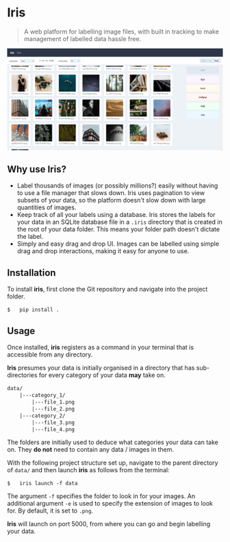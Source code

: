 # Iris
> A web platform for labelling image files, with built in tracking to make management of labelled data hassle free.

![Iris](preview.png)

## Why use Iris?
* Label thousands of images (or possibly millions?) easily without having to use a file manager that slows down. Iris uses pagination to view subsets of your data, so the platform doesn't slow down with large quantities of images.
* Keep track of all your labels using a database. Iris stores the labels for your data in an SQLite database file in a `.iris` directory that is created in the root of your data folder. This means your folder path doesn't dictate the label.
* Simply and easy drag and drop UI. Images can be labelled using simple drag and drop interactions, making it easy for anyone to use.

## Installation
To install **iris**, first clone the Git repository and navigate into the project folder.

```shell
$   pip install .
```

## Usage
Once installed, **iris** registers as a command in your terminal that is accessible from any directory. 

**Iris** presumes your data is initially organised in a directory that has sub-directories for every category of your data **may** take on.

```
data/
    |---category_1/
        |---file_1.png
        |---file_2.png
    |---category_2/
        |---file_3.png
        |---file_4.png
```

The folders are initially used to deduce what categories your data can take on. They **do not** need to contain any data / images in them.

With the following project structure set up, navigate to the parent directory of `data/` and then launch **iris** as follows from the terminal:


```shell
$   iris launch -f data
```

The argument `-f` specifies the folder to look in for your images. An additional argument `-e` is used to specify the extension of images to look for. By default, it is set to `.png`.

**Iris** will launch on port 5000, from where you can go and begin labelling your data.
